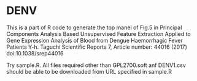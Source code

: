 # DENV
This is a part of R code to generate the top manel of Fig.5 in
Principal Components Analysis Based Unsupervised Feature Extraction Applied to Gene Expression Analysis of Blood from Dengue Haemorrhagic Fever Patients
Y-h. Taguchi
Scientific Reports 7, Article number: 44016 (2017)
doi:10.1038/srep44016

Try sample.R.
All files required other than GPL2700.soft anf DENV1.csv should be able to be downloaded from URL specified in sample.R
